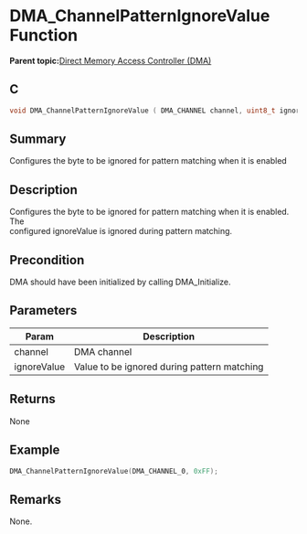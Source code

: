 # DMA\_ChannelPatternIgnoreValue Function

**Parent topic:**[Direct Memory Access Controller \(DMA\)](GUID-FC435976-A639-435D-9C8F-0A08C3D59195.md)

## C

```c
void DMA_ChannelPatternIgnoreValue ( DMA_CHANNEL channel, uint8_t ignoreValue )
```

## Summary

Configures the byte to be ignored for pattern matching when it is enabled

## Description

Configures the byte to be ignored for pattern matching when it is enabled. The<br />configured ignoreValue is ignored during pattern matching.

## Precondition

DMA should have been initialized by calling DMA\_Initialize.

## Parameters

|Param|Description|
|-----|-----------|
|channel|DMA channel|
|ignoreValue|Value to be ignored during pattern matching|

## Returns

None

## Example

```c
DMA_ChannelPatternIgnoreValue(DMA_CHANNEL_0, 0xFF);
```

## Remarks

None.

